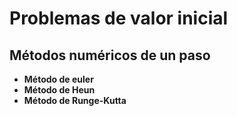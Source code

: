 # Problemas de valor inicial
## Métodos numéricos de un paso

- **Método de euler**
- **Método de Heun**
- **Método de Runge-Kutta**
